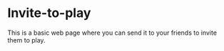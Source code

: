# Invite-to-play
This is a basic web page where you can send it to your friends to invite them to play. 
